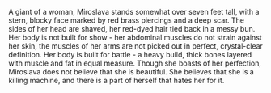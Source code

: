 A giant of a woman, Miroslava stands somewhat over seven feet tall, with a stern, blocky face marked by red brass piercings and a deep scar. The sides of her head are shaved, her red-dyed hair tied back in a messy bun. Her body is not built for show - her abdominal muscles do not strain against her skin, the muscles of her arms are not picked out in perfect, crystal-clear definition. Her body is built for battle - a heavy build, thick bones layered with muscle and fat in equal measure. Though she boasts of her perfection, Miroslava does not believe that she is beautiful. She believes that she is a killing machine, and there is a part of herself that hates her for it.